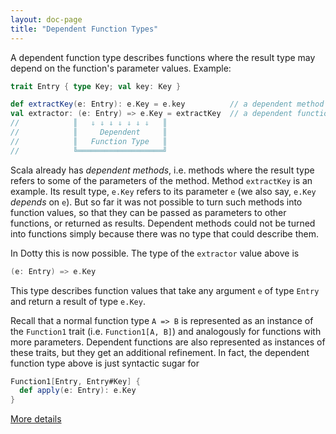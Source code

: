```yaml
---
layout: doc-page
title: "Dependent Function Types"
---
```


A dependent function type describes functions where the result type may depend
on the function's parameter values. Example:
```scala
trait Entry { type Key; val key: Key }

def extractKey(e: Entry): e.Key = e.key          // a dependent method
val extractor: (e: Entry) => e.Key = extractKey  // a dependent function value
//            ║   ⇓ ⇓ ⇓ ⇓ ⇓ ⇓ ⇓   ║
//            ║     Dependent     ║
//            ║   Function Type   ║
//            ╚═══════════════════╝
```
Scala already has _dependent methods_, i.e. methods where the result
type refers to some of the parameters of the method. Method
`extractKey` is an example. Its result type, `e.Key` refers to its
parameter `e` (we also say, `e.Key` _depends_ on `e`). But so far it
was not possible to turn such methods into function values, so that
they can be passed as parameters to other functions, or returned as
results. Dependent methods could not be turned into functions simply
because there was no type that could describe them.

In Dotty this is now possible. The type of the `extractor` value above is

```scala
(e: Entry) => e.Key
```

This type describes function values that take any argument `e` of type
`Entry` and return a result of type `e.Key`.

Recall that a normal function type `A => B` is represented as an
instance of the `Function1` trait (i.e. `Function1[A, B]`) and
analogously for functions with more parameters. Dependent functions
are also represented as instances of these traits, but they get an additional
refinement. In fact, the dependent function type above is just syntactic sugar for
```scala
Function1[Entry, Entry#Key] {
  def apply(e: Entry): e.Key
}
```
[More details](./dependent-function-types-spec.md)
